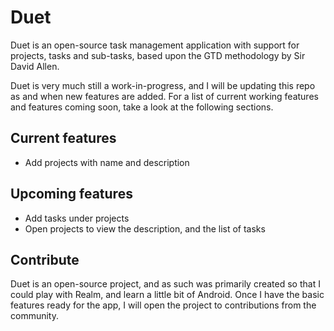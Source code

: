 # Duet

Duet is an open-source task management application with support for projects, tasks and sub-tasks, based upon the GTD methodology by Sir David Allen. 

Duet is very much still a work-in-progress, and I will be updating this repo as and when new features are added. For a list of current working features and features coming soon, take a look at the following sections. 

## Current features

* Add projects with name and description

## Upcoming features

* Add tasks under projects
* Open projects to view the description, and the list of tasks

## Contribute

Duet is an open-source project, and as such was primarily created so that I could play with Realm, and learn a little bit of Android. Once I have the basic features ready for the app, I will open the project to contributions from the community. 